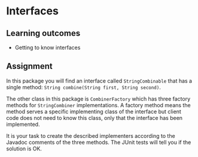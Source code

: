# Interfaces

## Learning outcomes
* Getting to know interfaces 


## Assignment 

In this package you will find an interface called `StringCombinable` that has a single method: 
`String combine(String first, String second)`.

The other class in this package is `CombinerFactory` which has three factory methods for `StringCombiner` 
implementations. A factory method means the method serves a specific implementing class of the interface
but client code does not need to know this class, only that the interface has been implemented.

It is your task to create the described implementers according to the Javadoc comments of the three methods.
The JUnit tests will tell you if the solution is OK.
